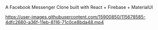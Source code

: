 
A Facebook Messenger Clone built with React + Firebase + MaterialUI


https://user-images.githubusercontent.com/15900850/115678585-4dfc2680-a36f-11eb-8116-71c0ce8bda48.mp4
